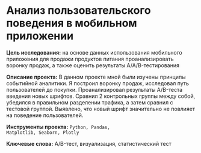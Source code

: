 
# Анализ пользовательского поведения в мобильном приложении

__Цель исследования:__ на основе данных использования мобильного приложения для продажи продуктов питания проанализировать воронку продаж, а также оценить результаты A/A/B-тестирования

__Описание проекта:__ В данном проекте мной были изучены принципы событийной аналитики. Я построил воронку продаж, исследовал путь пользователей до покупки. Проанализировал результаты A/B-теста введения новых шрифтов. Сравнил 2 контрольных группы между
собой, убедился в правильном разделении трафика, а затем сравнил с тестовой группой. Выявлено, что новый шрифт значительно не повлияет на поведение пользователей.

__Инструменты проекта:__  <code>Python, Pandas, Matplotlib, Seaborn, Plotly</code>

__Ключевые слова:__ A/B-тест, визуализация, статистический тест

